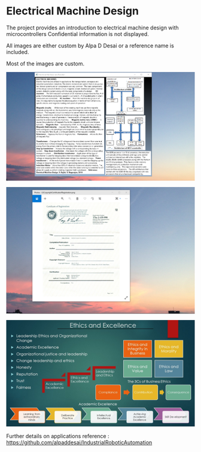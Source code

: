 # Electrical Machine Design

The project provides an introduction to electrical machine design with microcontrollers
Confidential information is not displayed. 

All images are either custom by Alpa D Desai or a reference name is included.

Most of the images are custom. 

![image](ElectricalMachineDesign.png)

![image](USCopyrightCertificate.png)

![image](Ethics.jpg)

Further details on applications reference :  https://github.com/alpaddesai/IndustrialRoboticAutomation
